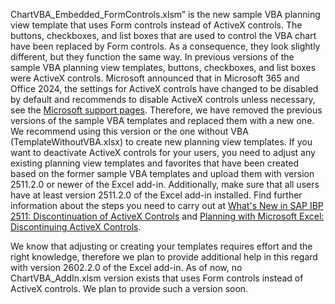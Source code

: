 ChartVBA_Embedded_FormControls.xlsm” is the new sample VBA planning view template that uses Form controls instead of ActiveX controls. The buttons, checkboxes, and list boxes that are used to control the VBA chart have been replaced by Form controls. As a consequence, they look slightly different, but they function the same way.
In previous versions of the sample VBA planning view templates, buttons, checkboxes, and list boxes were ActiveX controls. Microsoft announced that in Microsoft 365 and Office 2024, the settings for ActiveX controls have changed to be disabled by default and recommends to disable ActiveX controls unless necessary, see the [Microsoft support pages](https://support.microsoft.com/en-us/office/activex-controls-are-disabled-by-default-in-microsoft-365-and-office-2024-9cae60f8-478c-42c6-978c-eca072525d64). Therefore, we have removed the previous versions of the sample VBA templates and replaced them with a new one. We recommend using this version or the one without VBA (TemplateWithoutVBA.xlsx) to create new planning view templates. 
If you want to deactivate ActiveX controls for your users, you need to adjust any existing planning view templates and favorites that have been created based on the former sample VBA templates and upload them with version 2511.2.0 or newer of the Excel add-in. Additionally, make sure that all users have at least version 2511.2.0 of the Excel add-in installed. Find further information about the steps you need to carry out at [What's New in SAP IBP 2511: Discontinuation of ActiveX Controls](https://help.sap.com/docs/SAP_INTEGRATED_BUSINESS_PLANNING/553021ecd9a64b72be1e9411635594d2/5a60e4fdce2f44f6b72926c67bef685d.html?locale=en-US&version=LATEST) and [Planning with Microsoft Excel: Discontinuing ActiveX Controls](https://help.sap.com/docs/SAP_INTEGRATED_BUSINESS_PLANNING/b28ffdd739bf45678ef36c44e64652d7/41622ac3d6f243988eb2cde460361eeb.html?locale=en-US).
 
We know that adjusting or creating your templates requires effort and the right knowledge, therefore we plan to provide additional help in this regard with version 2602.2.0 of the Excel add-in.
As of now, no ChartVBA_AddIn.xlsm version exists that uses Form controls instead of ActiveX controls. We plan to provide such a version soon.
